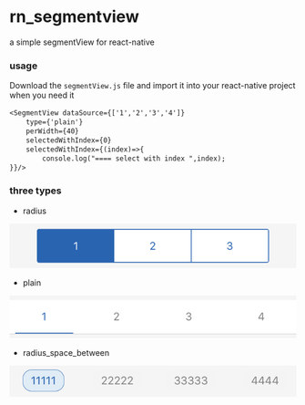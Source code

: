 # rn_segmentview
a simple segmentView for react-native  

### usage
Download the `segmentView.js` file and import it into your react-native project when you need it

	<SegmentView dataSource={['1','2','3','4']} 
		type={'plain'} 
		perWidth={40} 
		selectedWithIndex={0} 
		selectedWithIndex={(index)=>{
			console.log("==== select with index ",index);
	}}/>
	

### three types 

- radius 

![radius](https://github.com/yongqianvip/rn_segmentview/blob/master/img/sg_radius.png?raw=true)

- plain 
 
![plain](https://github.com/yongqianvip/rn_segmentview/blob/master/img/sg_plain.png?raw=true) 

- radius\_space\_between  

![radius_space_between](https://github.com/yongqianvip/rn_segmentview/blob/master/img/sg_radius_space_between.png?raw=true) 






